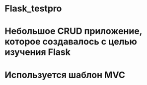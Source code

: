 # Flask_testpro
# Небольшое CRUD приложение, которое создавалось с целью изучения Flask
# Используется шаблон MVC

